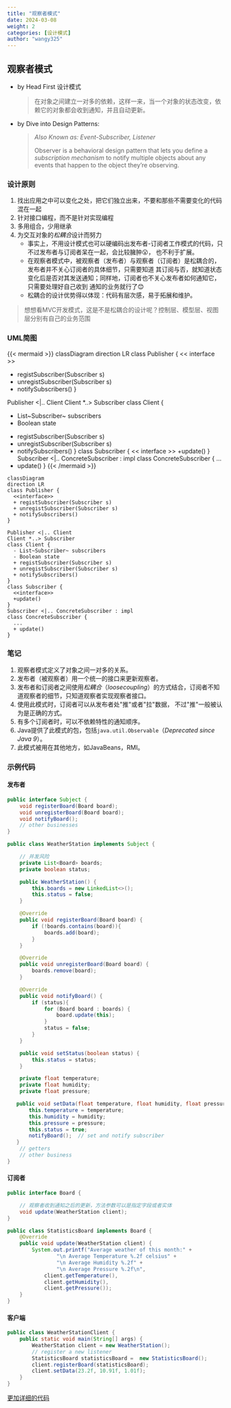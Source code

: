 ```yaml
---
title: "观察者模式"
date: 2024-03-08
weight: 2
categories: [设计模式]
author: "wangy325"
---
```


## 观察者模式

- by Head First 设计模式
  > 在对象之间建立一对多的依赖，这样一来，当一个对象的状态改变，依赖它的对象都会收到通知，并且自动更新。
- by Dive into Design Patterns:
  > *Also Known as: Event-Subscriber, Listener*
  >
  > Observer is a behavioral design pattern that lets you define a *subscription mechanism*
    to notify multiple objects about any events that happen to the object they’re observing.

<!--more-->

### 设计原则

1. 找出应用之中可以变化之处，把它们独立出来，不要和那些不需要变化的代码混在一起
2. 针对接口编程，而不是针对实现编程
3. 多用组合，少用继承
4. 为交互对象的*松耦合*设计而努力
    - 事实上，不用设计模式也可以硬编码出发布者-订阅者工作模式的代码，只不过发布者与订阅者呆在一起，会比较臃肿😮，
    也不利于扩展。
    - 在观察者模式中，被观察者（发布者）与观察者（订阅者）是松耦合的，发布者并不关心订阅者的具体细节，只需要知道
    其订阅与否，就知道状态变化后是否对其发送通知；同样地，订阅者也不关心发布者如何通知它，只需要处理好自己收到
    通知的业务就行了😊
    - 松耦合的设计优势得以体现：代码有层次感，易于拓展和维护。

> 想想看MVC开发模式，这是不是松耦合的设计呢？控制层、模型层、视图层分别有自己的业务范围


### UML简图

{{< mermaid >}}
classDiagram
direction LR
class Publisher {
  << interface >>
  + registSubscriber(Subscriber s)
  + unregistSubscriber(Subscriber s)
  + notifySubscribers()
}

Publisher <|.. Client
Client *..> Subscriber
class Client {
  - List~Subscriber~ subscribers
  - Boolean state
  + registSubscriber(Subscriber s)
  + unregistSubscriber(Subscriber s)
  + notifySubscribers()
}
class Subscriber {
  << interface >>
  +update()
}
Subscriber <|.. ConcreteSubscriber : impl
class ConcreteSubscriber {
  ...
  + update()
}
{{< /mermaid >}}

```mermaid
classDiagram
direction LR
class Publisher {
  <<interface>>
  + registSubscriber(Subscriber s)
  + unregistSubscriber(Subscriber s)
  + notifySubscribers()
}

Publisher <|.. Client
Client *..> Subscriber
class Client { 
  - List~Subscriber~ subscribers
  - Boolean state
  + registSubscriber(Subscriber s)
  + unregistSubscriber(Subscriber s)
  + notifySubscribers()
}
class Subscriber {
  <<interface>>
  +update()
}
Subscriber <|.. ConcreteSubscriber : impl
class ConcreteSubscriber { 
  ...
  + update()
}
```

### 笔记

1. 观察者模式定义了对象之间一对多的关系。
2. 发布者（被观察者）用一个统一的接口来更新观察者。
3. 发布者和订阅者之间使用*松耦合*（*loosecoupling*）的方式结合，订阅者不知道观察者的细节，只知道观察者实现观察者接口。
4. 使用此模式时，订阅者可以从发布者处"推"或者"拉"数据， 不过"推"一般被认为是正确的方式。
5. 有多个订阅者时，可以不依赖特性的通知顺序。
6. Java提供了此模式的包，包括`java.util.Observable`（*Deprecated since Java 9*）。
7. 此模式被用在其他地方，如JavaBeans，RMI。


### 示例代码

#### 发布者

``` java
public interface Subject {
    void registerBoard(Board board);
    void unregisterBoard(Board board);
    void notifyBoard();
    // other businesses
}

public class WeatherStation implements Subject {

    // 并发风险
    private List<Board> boards;
    private boolean status;

    public WeatherStation() {
        this.boards = new LinkedList<>();
        this.status = false;
    }

    @Override
    public void registerBoard(Board board) {
        if (!boards.contains(board)){
            boards.add(board);
        }
    }

    @Override
    public void unregisterBoard(Board board) {
        boards.remove(board);
    }

    @Override
    public void notifyBoard() {
        if (status){
            for (Board board : boards) {
                board.update(this);
            }
            status = false;
        }
    }

    public void setStatus(boolean status) {
        this.status = status;
    }

    private float temperature;
    private float humidity;
    private float pressure;

   public void setData(float temperature, float humidity, float pressure){
       this.temperature = temperature;
       this.humidity = humidity;
       this.pressure = pressure;
       this.status = true;
       notifyBoard();  // set and notify subscriber
   }
    // getters
    // other business
}
```

####  订阅者

```java
public interface Board {

    // 观察者收到通知之后的更新，方法参数可以是指定字段或者实体
    void update(WeatherStation client);
}

public class StatisticsBoard implements Board {
    @Override
    public void update(WeatherStation client) {
        System.out.printf("Average weather of this month:" +
                "\n Average Temperature %.2f celsius" +
                "\n Average Humidity %.2f" +
                "\n Average Pressure %.2f\n",
            client.getTemperature(),
            client.getHumidity(),
            client.getPressure());
    }
}
```

#### 客户端

```java
public class WeatherStationClient {
    public static void main(String[] args) {
        WeatherStation client = new WeatherStation();
        // register a new listener
        StatisticsBoard statisticsBoard =  new StatisticsBoard();
        client.registerBoard(statisticsBoard);
        client.setData(23.2f, 10.91f, 1.01f);
    }
}
```

[更加详细的代码](https://github.com/wangy325/java-review/blob/d6d740b5a9b5de3f7d64579288b1b8c96c8b8da5/src/main/java/com/wangy/designpattern/behavioral/observer)
